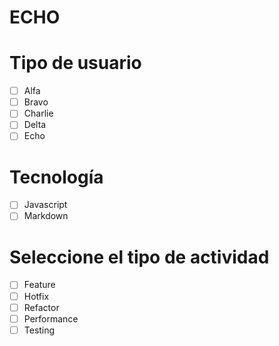 # ECHO

# Tipo de usuario

- [ ] Alfa
- [ ] Bravo 
- [ ] Charlie
- [ ] Delta
- [ ] Echo

# Tecnología

- [ ] Javascript
- [ ] Markdown

# Seleccione el tipo de actividad

- [ ] Feature
- [ ] Hotfix
- [ ] Refactor
- [ ] Performance
- [ ] Testing
